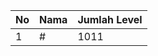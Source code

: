 | No | Nama            | Jumlah Level |
|----|-----------------|--------------|
| 1  | #    |    1011        |
